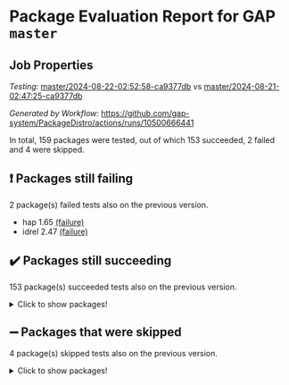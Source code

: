 # Package Evaluation Report for GAP `master`

## Job Properties

*Testing:* [master/2024-08-22-02:52:58-ca9377db](https://github.com/gap-system/PackageDistro/blob/data/reports/master/2024-08-22-02:52:58-ca9377db) vs [master/2024-08-21-02:47:25-ca9377db](https://github.com/gap-system/PackageDistro/blob/data/reports/master/2024-08-21-02:47:25-ca9377db)

*Generated by Workflow:* https://github.com/gap-system/PackageDistro/actions/runs/10500666441

In total, 159 packages were tested, out of which 153 succeeded, 2 failed and 4 were skipped.

## :exclamation: Packages still failing

2 package(s) failed tests also on the previous version.
- hap 1.65 [(failure)](https://github.com/gap-system/PackageDistro/actions/runs/10500666441/job/29089765710)
- idrel 2.47 [(failure)](https://github.com/gap-system/PackageDistro/actions/runs/10500666441/job/29089766766)

## :heavy_check_mark: Packages still succeeding

153 package(s) succeeded tests also on the previous version.
<details><summary>Click to show packages!</summary>

- 4ti2interface 2023.02-04 [(success)](https://github.com/gap-system/PackageDistro/actions/runs/10500666441/job/29089748957)
- ace 5.6.2 [(success)](https://github.com/gap-system/PackageDistro/actions/runs/10500666441/job/29089749206)
- aclib 1.3.2 [(success)](https://github.com/gap-system/PackageDistro/actions/runs/10500666441/job/29089749462)
- agt 0.3.1 [(success)](https://github.com/gap-system/PackageDistro/actions/runs/10500666441/job/29089749643)
- alnuth 3.2.1 [(success)](https://github.com/gap-system/PackageDistro/actions/runs/10500666441/job/29089749828)
- anupq 3.3.0 [(success)](https://github.com/gap-system/PackageDistro/actions/runs/10500666441/job/29089750056)
- atlasrep 2.1.8 [(success)](https://github.com/gap-system/PackageDistro/actions/runs/10500666441/job/29089750281)
- autodoc 2023.06.19 [(success)](https://github.com/gap-system/PackageDistro/actions/runs/10500666441/job/29089750509)
- automata 1.15 [(success)](https://github.com/gap-system/PackageDistro/actions/runs/10500666441/job/29089750766)
- automgrp 1.3.2 [(success)](https://github.com/gap-system/PackageDistro/actions/runs/10500666441/job/29089755173)
- autpgrp 1.11 [(success)](https://github.com/gap-system/PackageDistro/actions/runs/10500666441/job/29089755674)
- cap 2024.08-02 [(success)](https://github.com/gap-system/PackageDistro/actions/runs/10500666441/job/29089756097)
- caratinterface 2.3.6 [(success)](https://github.com/gap-system/PackageDistro/actions/runs/10500666441/job/29089757639)
- cddinterface 2022.11.01 [(success)](https://github.com/gap-system/PackageDistro/actions/runs/10500666441/job/29089758557)
- circle 1.6.6 [(success)](https://github.com/gap-system/PackageDistro/actions/runs/10500666441/job/29089758702)
- classicpres 1.22 [(success)](https://github.com/gap-system/PackageDistro/actions/runs/10500666441/job/29089758832)
- cohomolo 1.6.11 [(success)](https://github.com/gap-system/PackageDistro/actions/runs/10500666441/job/29089758974)
- congruence 1.2.6 [(success)](https://github.com/gap-system/PackageDistro/actions/runs/10500666441/job/29089759115)
- corelg 1.57 [(success)](https://github.com/gap-system/PackageDistro/actions/runs/10500666441/job/29089759281)
- crime 1.6 [(success)](https://github.com/gap-system/PackageDistro/actions/runs/10500666441/job/29089759442)
- crisp 1.4.6 [(success)](https://github.com/gap-system/PackageDistro/actions/runs/10500666441/job/29089759606)
- crypting 0.10.4 [(success)](https://github.com/gap-system/PackageDistro/actions/runs/10500666441/job/29089759762)
- cryst 4.1.27 [(success)](https://github.com/gap-system/PackageDistro/actions/runs/10500666441/job/29089759927)
- crystcat 1.1.10 [(success)](https://github.com/gap-system/PackageDistro/actions/runs/10500666441/job/29089760105)
- ctbllib 1.3.9 [(success)](https://github.com/gap-system/PackageDistro/actions/runs/10500666441/job/29089760251)
- cubefree 1.19 [(success)](https://github.com/gap-system/PackageDistro/actions/runs/10500666441/job/29089760394)
- curlinterface 2.3.2 [(success)](https://github.com/gap-system/PackageDistro/actions/runs/10500666441/job/29089760531)
- cvec 2.8.1 [(success)](https://github.com/gap-system/PackageDistro/actions/runs/10500666441/job/29089760675)
- datastructures 0.3.0 [(success)](https://github.com/gap-system/PackageDistro/actions/runs/10500666441/job/29089760820)
- deepthought 1.0.6 [(success)](https://github.com/gap-system/PackageDistro/actions/runs/10500666441/job/29089760955)
- design 1.8 [(success)](https://github.com/gap-system/PackageDistro/actions/runs/10500666441/job/29089761104)
- difsets 2.3.1 [(success)](https://github.com/gap-system/PackageDistro/actions/runs/10500666441/job/29089761243)
- digraphs 1.7.1 [(success)](https://github.com/gap-system/PackageDistro/actions/runs/10500666441/job/29089761439)
- edim 1.3.8 [(success)](https://github.com/gap-system/PackageDistro/actions/runs/10500666441/job/29089761599)
- example 4.3.4 [(success)](https://github.com/gap-system/PackageDistro/actions/runs/10500666441/job/29089761750)
- examplesforhomalg 2023.10-01 [(success)](https://github.com/gap-system/PackageDistro/actions/runs/10500666441/job/29089761904)
- factint 1.6.3 [(success)](https://github.com/gap-system/PackageDistro/actions/runs/10500666441/job/29089762033)
- ferret 1.0.11 [(success)](https://github.com/gap-system/PackageDistro/actions/runs/10500666441/job/29089762195)
- fga 1.5.0 [(success)](https://github.com/gap-system/PackageDistro/actions/runs/10500666441/job/29089762346)
- fining 1.5.6 [(success)](https://github.com/gap-system/PackageDistro/actions/runs/10500666441/job/29089762505)
- float 1.0.4 [(success)](https://github.com/gap-system/PackageDistro/actions/runs/10500666441/job/29089762674)
- format 1.4.4 [(success)](https://github.com/gap-system/PackageDistro/actions/runs/10500666441/job/29089762806)
- forms 1.2.11 [(success)](https://github.com/gap-system/PackageDistro/actions/runs/10500666441/job/29089762989)
- fplsa 1.2.6 [(success)](https://github.com/gap-system/PackageDistro/actions/runs/10500666441/job/29089763146)
- fr 2.4.13 [(success)](https://github.com/gap-system/PackageDistro/actions/runs/10500666441/job/29089763316)
- francy 2.0.3 [(success)](https://github.com/gap-system/PackageDistro/actions/runs/10500666441/job/29089763487)
- fwtree 1.3 [(success)](https://github.com/gap-system/PackageDistro/actions/runs/10500666441/job/29089763641)
- gapdoc 1.6.7 [(success)](https://github.com/gap-system/PackageDistro/actions/runs/10500666441/job/29089763788)
- gauss 2023.02-04 [(success)](https://github.com/gap-system/PackageDistro/actions/runs/10500666441/job/29089763943)
- gaussforhomalg 2024.07-01 [(success)](https://github.com/gap-system/PackageDistro/actions/runs/10500666441/job/29089764062)
- gbnp 1.0.5 [(success)](https://github.com/gap-system/PackageDistro/actions/runs/10500666441/job/29089764192)
- generalizedmorphismsforcap 2024.04-01 [(success)](https://github.com/gap-system/PackageDistro/actions/runs/10500666441/job/29089764316)
- genss 1.6.9 [(success)](https://github.com/gap-system/PackageDistro/actions/runs/10500666441/job/29089764488)
- gradedmodules 2024.01-01 [(success)](https://github.com/gap-system/PackageDistro/actions/runs/10500666441/job/29089764625)
- gradedringforhomalg 2024.07-01 [(success)](https://github.com/gap-system/PackageDistro/actions/runs/10500666441/job/29089764804)
- grape 4.9.0 [(success)](https://github.com/gap-system/PackageDistro/actions/runs/10500666441/job/29089764945)
- groupoids 1.74 [(success)](https://github.com/gap-system/PackageDistro/actions/runs/10500666441/job/29089765106)
- grpconst 2.6.5 [(success)](https://github.com/gap-system/PackageDistro/actions/runs/10500666441/job/29089765229)
- guarana 0.96.3 [(success)](https://github.com/gap-system/PackageDistro/actions/runs/10500666441/job/29089765391)
- guava 3.19 [(success)](https://github.com/gap-system/PackageDistro/actions/runs/10500666441/job/29089765545)
- hapcryst 0.1.15 [(success)](https://github.com/gap-system/PackageDistro/actions/runs/10500666441/job/29089765902)
- hecke 1.5.3 [(success)](https://github.com/gap-system/PackageDistro/actions/runs/10500666441/job/29089766083)
- help 4.0 [(success)](https://github.com/gap-system/PackageDistro/actions/runs/10500666441/job/29089766244)
- homalg 2024.01-01 [(success)](https://github.com/gap-system/PackageDistro/actions/runs/10500666441/job/29089766391)
- homalgtocas 2023.11-01 [(success)](https://github.com/gap-system/PackageDistro/actions/runs/10500666441/job/29089766531)
- images 1.3.2 [(success)](https://github.com/gap-system/PackageDistro/actions/runs/10500666441/job/29089766959)
- intpic 0.3.0 [(success)](https://github.com/gap-system/PackageDistro/actions/runs/10500666441/job/29089767146)
- io 4.8.3 [(success)](https://github.com/gap-system/PackageDistro/actions/runs/10500666441/job/29089767339)
- io_forhomalg 2023.02-04 [(success)](https://github.com/gap-system/PackageDistro/actions/runs/10500666441/job/29089767505)
- irredsol 1.4.4 [(success)](https://github.com/gap-system/PackageDistro/actions/runs/10500666441/job/29089767683)
- json 2.2.1 [(success)](https://github.com/gap-system/PackageDistro/actions/runs/10500666441/job/29089767835)
- jupyterkernel 1.5.1 [(success)](https://github.com/gap-system/PackageDistro/actions/runs/10500666441/job/29089767974)
- jupyterviz 1.5.6 [(success)](https://github.com/gap-system/PackageDistro/actions/runs/10500666441/job/29089768122)
- kan 1.37 [(success)](https://github.com/gap-system/PackageDistro/actions/runs/10500666441/job/29089768310)
- kbmag 1.5.11 [(success)](https://github.com/gap-system/PackageDistro/actions/runs/10500666441/job/29089768492)
- laguna 3.9.7 [(success)](https://github.com/gap-system/PackageDistro/actions/runs/10500666441/job/29089768658)
- liealgdb 2.2.1 [(success)](https://github.com/gap-system/PackageDistro/actions/runs/10500666441/job/29089768832)
- liepring 2.9.1 [(success)](https://github.com/gap-system/PackageDistro/actions/runs/10500666441/job/29089768995)
- liering 2.4.2 [(success)](https://github.com/gap-system/PackageDistro/actions/runs/10500666441/job/29089769135)
- linearalgebraforcap 2024.08-03 [(success)](https://github.com/gap-system/PackageDistro/actions/runs/10500666441/job/29089769286)
- lins 0.9 [(success)](https://github.com/gap-system/PackageDistro/actions/runs/10500666441/job/29089769445)
- localizeringforhomalg 2023.10-01 [(success)](https://github.com/gap-system/PackageDistro/actions/runs/10500666441/job/29089769595)
- loops 3.4.3 [(success)](https://github.com/gap-system/PackageDistro/actions/runs/10500666441/job/29089769769)
- lpres 1.1.1 [(success)](https://github.com/gap-system/PackageDistro/actions/runs/10500666441/job/29089769955)
- majoranaalgebras 1.5.2 [(success)](https://github.com/gap-system/PackageDistro/actions/runs/10500666441/job/29089770172)
- mapclass 1.4.6 [(success)](https://github.com/gap-system/PackageDistro/actions/runs/10500666441/job/29089770337)
- matgrp 0.70 [(success)](https://github.com/gap-system/PackageDistro/actions/runs/10500666441/job/29089770512)
- matricesforhomalg 2024.07-01 [(success)](https://github.com/gap-system/PackageDistro/actions/runs/10500666441/job/29089770701)
- modisom 2.5.4 [(success)](https://github.com/gap-system/PackageDistro/actions/runs/10500666441/job/29089770905)
- modulepresentationsforcap 2024.08-01 [(success)](https://github.com/gap-system/PackageDistro/actions/runs/10500666441/job/29089771099)
- modules 2024.01-01 [(success)](https://github.com/gap-system/PackageDistro/actions/runs/10500666441/job/29089771270)
- monoidalcategories 2024.06-02 [(success)](https://github.com/gap-system/PackageDistro/actions/runs/10500666441/job/29089771451)
- nconvex 2022.09-01 [(success)](https://github.com/gap-system/PackageDistro/actions/runs/10500666441/job/29089771616)
- nilmat 1.4.2 [(success)](https://github.com/gap-system/PackageDistro/actions/runs/10500666441/job/29089771831)
- nock 1.5 [(success)](https://github.com/gap-system/PackageDistro/actions/runs/10500666441/job/29089772014)
- normalizinterface 1.3.6 [(success)](https://github.com/gap-system/PackageDistro/actions/runs/10500666441/job/29089772196)
- nq 2.5.11 [(success)](https://github.com/gap-system/PackageDistro/actions/runs/10500666441/job/29089772395)
- numericalsgps 1.3.1 [(success)](https://github.com/gap-system/PackageDistro/actions/runs/10500666441/job/29089772604)
- openmath 11.5.3 [(success)](https://github.com/gap-system/PackageDistro/actions/runs/10500666441/job/29089772787)
- orb 4.9.0 [(success)](https://github.com/gap-system/PackageDistro/actions/runs/10500666441/job/29089772950)
- packagemanager 1.4.4 [(success)](https://github.com/gap-system/PackageDistro/actions/runs/10500666441/job/29089773121)
- patternclass 2.4.3 [(success)](https://github.com/gap-system/PackageDistro/actions/runs/10500666441/job/29089773285)
- permut 2.0.5 [(success)](https://github.com/gap-system/PackageDistro/actions/runs/10500666441/job/29089773523)
- polenta 1.3.10 [(success)](https://github.com/gap-system/PackageDistro/actions/runs/10500666441/job/29089773741)
- polymaking 0.8.7 [(success)](https://github.com/gap-system/PackageDistro/actions/runs/10500666441/job/29089773952)
- primgrp 3.4.4 [(success)](https://github.com/gap-system/PackageDistro/actions/runs/10500666441/job/29089774155)
- profiling 2.5.4 [(success)](https://github.com/gap-system/PackageDistro/actions/runs/10500666441/job/29089774344)
- qdistrnd 0.9.4 [(success)](https://github.com/gap-system/PackageDistro/actions/runs/10500666441/job/29089774533)
- qpa 1.35 [(success)](https://github.com/gap-system/PackageDistro/actions/runs/10500666441/job/29089774694)
- quagroup 1.8.4 [(success)](https://github.com/gap-system/PackageDistro/actions/runs/10500666441/job/29089774862)
- radiroot 2.9 [(success)](https://github.com/gap-system/PackageDistro/actions/runs/10500666441/job/29089775041)
- rcwa 4.7.1 [(success)](https://github.com/gap-system/PackageDistro/actions/runs/10500666441/job/29089775195)
- rds 1.8 [(success)](https://github.com/gap-system/PackageDistro/actions/runs/10500666441/job/29089775361)
- recog 1.4.2 [(success)](https://github.com/gap-system/PackageDistro/actions/runs/10500666441/job/29089775521)
- repndecomp 1.3.0 [(success)](https://github.com/gap-system/PackageDistro/actions/runs/10500666441/job/29089775705)
- repsn 3.1.2 [(success)](https://github.com/gap-system/PackageDistro/actions/runs/10500666441/job/29089775902)
- resclasses 4.7.3 [(success)](https://github.com/gap-system/PackageDistro/actions/runs/10500666441/job/29089776086)
- ringsforhomalg 2024.06-01 [(success)](https://github.com/gap-system/PackageDistro/actions/runs/10500666441/job/29089776232)
- sco 2023.08-01 [(success)](https://github.com/gap-system/PackageDistro/actions/runs/10500666441/job/29089776393)
- scscp 2.4.3 [(success)](https://github.com/gap-system/PackageDistro/actions/runs/10500666441/job/29089776540)
- semigroups 5.3.7 [(success)](https://github.com/gap-system/PackageDistro/actions/runs/10500666441/job/29089776686)
- sglppow 2.4 [(success)](https://github.com/gap-system/PackageDistro/actions/runs/10500666441/job/29089776842)
- sgpviz 0.999.5 [(success)](https://github.com/gap-system/PackageDistro/actions/runs/10500666441/job/29089777037)
- simpcomp 2.1.14 [(success)](https://github.com/gap-system/PackageDistro/actions/runs/10500666441/job/29089777193)
- singular 2024.06.03 [(success)](https://github.com/gap-system/PackageDistro/actions/runs/10500666441/job/29089777341)
- sl2reps 1.1 [(success)](https://github.com/gap-system/PackageDistro/actions/runs/10500666441/job/29089777484)
- sla 1.6.2 [(success)](https://github.com/gap-system/PackageDistro/actions/runs/10500666441/job/29089777613)
- smallgrp 1.5.4 [(success)](https://github.com/gap-system/PackageDistro/actions/runs/10500666441/job/29089777719)
- smallsemi 0.7.0 [(success)](https://github.com/gap-system/PackageDistro/actions/runs/10500666441/job/29089777832)
- sonata 2.9.6 [(success)](https://github.com/gap-system/PackageDistro/actions/runs/10500666441/job/29089777950)
- sophus 1.27 [(success)](https://github.com/gap-system/PackageDistro/actions/runs/10500666441/job/29089778072)
- sotgrps 1.2 [(success)](https://github.com/gap-system/PackageDistro/actions/runs/10500666441/job/29089778206)
- spinsym 1.5.2 [(success)](https://github.com/gap-system/PackageDistro/actions/runs/10500666441/job/29089778344)
- standardff 1.0 [(success)](https://github.com/gap-system/PackageDistro/actions/runs/10500666441/job/29089778479)
- symbcompcc 1.3.2 [(success)](https://github.com/gap-system/PackageDistro/actions/runs/10500666441/job/29089778618)
- thelma 1.3 [(success)](https://github.com/gap-system/PackageDistro/actions/runs/10500666441/job/29089778769)
- tomlib 1.2.11 [(success)](https://github.com/gap-system/PackageDistro/actions/runs/10500666441/job/29089778895)
- toolsforhomalg 2024.07-01 [(success)](https://github.com/gap-system/PackageDistro/actions/runs/10500666441/job/29089779046)
- toric 1.9.6 [(success)](https://github.com/gap-system/PackageDistro/actions/runs/10500666441/job/29089779190)
- toricvarieties 2022.07.13 [(success)](https://github.com/gap-system/PackageDistro/actions/runs/10500666441/job/29089779314)
- transgrp 3.6.5 [(success)](https://github.com/gap-system/PackageDistro/actions/runs/10500666441/job/29089779461)
- typeset 1.2.2 [(success)](https://github.com/gap-system/PackageDistro/actions/runs/10500666441/job/29089779632)
- ugaly 4.1.3 [(success)](https://github.com/gap-system/PackageDistro/actions/runs/10500666441/job/29089779769)
- unipot 1.6 [(success)](https://github.com/gap-system/PackageDistro/actions/runs/10500666441/job/29089779919)
- unitlib 4.2.0 [(success)](https://github.com/gap-system/PackageDistro/actions/runs/10500666441/job/29089780053)
- utils 0.85 [(success)](https://github.com/gap-system/PackageDistro/actions/runs/10500666441/job/29089780196)
- uuid 0.7 [(success)](https://github.com/gap-system/PackageDistro/actions/runs/10500666441/job/29089780337)
- walrus 0.9991 [(success)](https://github.com/gap-system/PackageDistro/actions/runs/10500666441/job/29089780455)
- wedderga 4.10.5 [(success)](https://github.com/gap-system/PackageDistro/actions/runs/10500666441/job/29089780654)
- xmod 2.92 [(success)](https://github.com/gap-system/PackageDistro/actions/runs/10500666441/job/29089780810)
- xmodalg 1.23 [(success)](https://github.com/gap-system/PackageDistro/actions/runs/10500666441/job/29089780974)
- yangbaxter 0.10.6 [(success)](https://github.com/gap-system/PackageDistro/actions/runs/10500666441/job/29089781125)
- zeromqinterface 0.15 [(success)](https://github.com/gap-system/PackageDistro/actions/runs/10500666441/job/29089781297)
</details>

## :heavy_minus_sign: Packages that were skipped

4 package(s) skipped tests also on the previous version.
<details><summary>Click to show packages!</summary>

- browse 1.8.21 [(skipped)](https://github.com/gap-system/PackageDistro/actions/runs/10500666441/job/29089400757)
- itc 1.5.1 [(skipped)](https://github.com/gap-system/PackageDistro/actions/runs/10500666441/job/29089400757)
- polycyclic 2.16 [(skipped)](https://github.com/gap-system/PackageDistro/actions/runs/10500666441/job/29089400757)
- xgap 4.32 [(skipped)](https://github.com/gap-system/PackageDistro/actions/runs/10500666441/job/29089400757)
</details>


